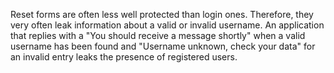 Reset forms are often less well protected than login ones. Therefore, they very often leak information about a valid or invalid username. An application that replies with a "You should receive a message shortly" when a valid username has been found and "Username unknown, check your data" for an invalid entry leaks the presence of registered users.